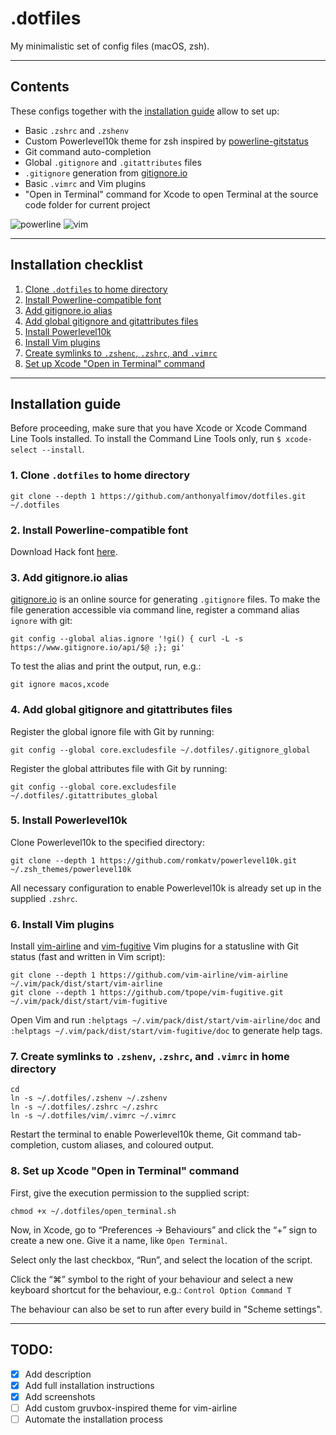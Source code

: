 # .dotfiles

My minimalistic set of config files (macOS, zsh).

---

## Contents
These configs together with the [installation guide](#installation-guide)
allow to set up:
- Basic `.zshrc` and `.zshenv`
- Custom Powerlevel10k theme for zsh inspired by [powerline-gitstatus](https://github.com/jaspernbrouwer/powerline-gitstatus)
- Git command auto-completion
- Global `.gitignore` and `.gitattributes` files
- `.gitignore` generation from [gitignore.io](https://www.gitignore.io)
- Basic `.vimrc` and Vim plugins
- "Open in Terminal" command for Xcode to open Terminal at the source code
folder for current project

![powerline](https://user-images.githubusercontent.com/43878921/49591463-96be0b00-f97f-11e8-9f42-47cf4c5e605c.png)
![vim](https://user-images.githubusercontent.com/43878921/49591987-fcf75d80-f980-11e8-90ed-8ffaf0aadfaa.png)

---

## Installation checklist
1. [Clone `.dotfiles` to home directory](#1-clone-dotfiles-to-home-directory)
2. [Install Powerline-compatible font](#2-install-powerline-compatible-font)
3. [Add gitignore.io alias](#3-add-gitignoreio-alias)
4. [Add global gitignore and gitattributes files](#4-add-global-gitignore-and-gitattributes-files)
5. [Install Powerlevel10k](#5-install-powerlevel10k)
6. [Install Vim plugins](#6-install-vim-plugins)
7. [Create symlinks to `.zshenc`, `.zshrc`, and `.vimrc`](#7-create-symlinks-to-zshenv-zshrc-and-vimrc-in-home-directory)
8. [Set up Xcode "Open in Terminal" command](#8-set-up-xcode-open-in-terminal-command)

---

## Installation guide

Before proceeding, make sure that you have Xcode or Xcode Command Line Tools installed.
To install the Command Line Tools only, run `$ xcode-select --install`.

### 1. Clone `.dotfiles` to home directory
```
git clone --depth 1 https://github.com/anthonyalfimov/dotfiles.git ~/.dotfiles
```

### 2. Install Powerline-compatible font
Download Hack font [here](https://sourcefoundry.org/hack/).

### 3. Add gitignore.io alias
[gitignore.io](https://www.gitignore.io) is an online source for generating `.gitignore` files.
To make the file generation accessible via command line, register a command alias `ignore` with git:
```
git config --global alias.ignore '!gi() { curl -L -s https://www.gitignore.io/api/$@ ;}; gi'
```
To test the alias and print the output, run, e.g.:
```
git ignore macos,xcode
```

### 4. Add global gitignore and gitattributes files
Register the global ignore file with Git by running:
```
git config --global core.excludesfile ~/.dotfiles/.gitignore_global
```
Register the global attributes file with Git by running:
```
git config --global core.excludesfile ~/.dotfiles/.gitattributes_global
```

### 5. Install Powerlevel10k
Clone Powerlevel10k to the specified directory:
```
git clone --depth 1 https://github.com/romkatv/powerlevel10k.git ~/.zsh_themes/powerlevel10k
```
All necessary configuration to enable Powerlevel10k is already set up in the supplied `.zshrc`.

### 6. Install Vim plugins
Install [vim-airline](https://github.com/vim-airline/vim-airline) and
[vim-fugitive](https://github.com/tpope/vim-fugitive) Vim plugins for a
statusline with Git status (fast and written in Vim script):
```
git clone --depth 1 https://github.com/vim-airline/vim-airline ~/.vim/pack/dist/start/vim-airline
git clone --depth 1 https://github.com/tpope/vim-fugitive.git ~/.vim/pack/dist/start/vim-fugitive

```
Open Vim and run `:helptags ~/.vim/pack/dist/start/vim-airline/doc` and `:helptags ~/.vim/pack/dist/start/vim-fugitive/doc` to generate help tags.

### 7. Create symlinks to `.zshenv`, `.zshrc`, and `.vimrc` in home directory
```
cd
ln -s ~/.dotfiles/.zshenv ~/.zshenv
ln -s ~/.dotfiles/.zshrc ~/.zshrc
ln -s ~/.dotfiles/vim/.vimrc ~/.vimrc
```

Restart the terminal to enable Powerlevel10k theme, Git command tab-completion, custom aliases, and coloured output.

### 8. Set up Xcode "Open in Terminal" command
First, give the execution permission to the supplied script:
```
chmod +x ~/.dotfiles/open_terminal.sh
```

Now, in Xcode, go to “Preferences -> Behaviours” and click the “+” sign to
create a new one. Give it a name, like `Open Terminal`.

Select only the last checkbox, “Run”, and select the location of the script.

Click the “⌘” symbol to the right of your behaviour and select a new
keyboard shortcut for the behaviour, e.g.:
`Control Option Command T`

The behaviour can also be set to run after every build in "Scheme settings".

---

## TODO:
- [x] Add description
- [x] Add full installation instructions
- [x] Add screenshots
- [ ] Add custom gruvbox-inspired theme for vim-airline
- [ ] Automate the installation process
